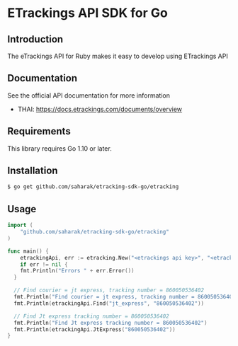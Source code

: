 # ETrackings API SDK for Go

## Introduction

The eTrackings API for Ruby makes it easy to develop using ETrackings API

## Documentation

See the official API documentation for more information

- THAI: https://docs.etrackings.com/documents/overview

## Requirements

This library requires Go 1.10 or later.


## Installation

```sh
$ go get github.com/saharak/etracking-sdk-go/etracking
```

## Usage

```go
import (
	"github.com/saharak/etracking-sdk-go/etracking"
)

func main() {
	etrackingApi, err := etracking.New("<etrackings api key>", "<etrackings key secret>")
	if err != nil {
    fmt.Println("Errors " + err.Error())
  }

  // Find courier = jt express, tracking number = 860050536402
  fmt.Println("Find courier = jt express, tracking number = 860050536402")
  fmt.Println(etrackingApi.Find("jt_express", "860050536402"))

  // Find Jt express tracking number = 860050536402
  fmt.Println("Find Jt express tracking number = 860050536402")
  fmt.Println(etrackingApi.JtExpress("860050536402"))
}
```